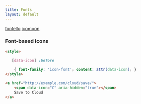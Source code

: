 ```yaml
---
title: Fonts
layout: default
---
```


[fontello](http://fontello.com/)
[icomoon](http://icomoon.io/)


### Font-based icons 

```html
<style> 

   [data-icon] :before
   
	{ font-family: 'icon-font'; content: attr(data-icon); } 
</style> 

<a href="http://example.com/cloud/save/"> 
	<span data-icon="C" aria-hidden="true"></span> 
	Save to Cloud 
</a>
```

